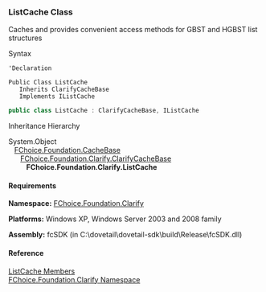 ﻿### ListCache Class

Caches and provides convenient access methods for GBST and HGBST list structures

Syntax

```vbnet
'Declaration

Public Class ListCache 
   Inherits ClarifyCacheBase
   Implements IListCache
```

```csharp
public class ListCache : ClarifyCacheBase, IListCache
```

Inheritance Hierarchy

System.Object  
   [FChoice.Foundation.CacheBase](fcSDK~FChoice.Foundation.CacheBase.md)  
      [FChoice.Foundation.Clarify.ClarifyCacheBase](fcSDK~FChoice.Foundation.Clarify.ClarifyCacheBase.md)  
         **FChoice.Foundation.Clarify.ListCache**  

#### Requirements

**Namespace:** [FChoice.Foundation.Clarify](fcSDK~FChoice.Foundation.Clarify_namespace.md)

**Platforms:** Windows XP, Windows Server 2003 and 2008 family

**Assembly:** fcSDK (in C:\\dovetail\\dovetail-sdk\\build\\Release\\fcSDK.dll)

#### Reference

[ListCache Members](fcSDK~FChoice.Foundation.Clarify.ListCache_members.md)  
[FChoice.Foundation.Clarify Namespace](fcSDK~FChoice.Foundation.Clarify_namespace.md)
